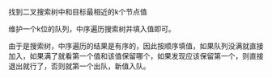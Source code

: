 找到二叉搜索树中和目标最相近的k个节点值

维护一个k位的队列，中序遍历搜索树并填入值即可。

由于是搜索树，中序遍历的结果是有序的，因此按顺序填值，如果队列没满就直接加入，如果满了就看第一个值和该值保留哪个，如果发现应该保留第一个，则直接退出就行了，否则就第一个出队，新值入队。
